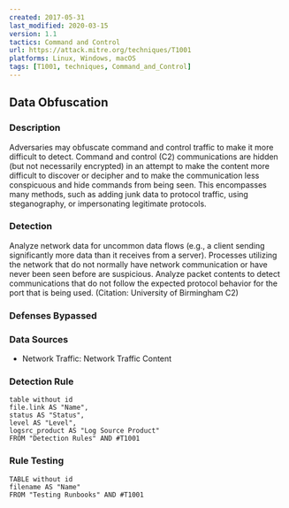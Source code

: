 ```yaml
---
created: 2017-05-31
last_modified: 2020-03-15
version: 1.1
tactics: Command and Control
url: https://attack.mitre.org/techniques/T1001
platforms: Linux, Windows, macOS
tags: [T1001, techniques, Command_and_Control]
---
```


## Data Obfuscation

### Description

Adversaries may obfuscate command and control traffic to make it more difficult to detect. Command and control (C2) communications are hidden (but not necessarily encrypted) in an attempt to make the content more difficult to discover or decipher and to make the communication less conspicuous and hide commands from being seen. This encompasses many methods, such as adding junk data to protocol traffic, using steganography, or impersonating legitimate protocols. 

### Detection

Analyze network data for uncommon data flows (e.g., a client sending significantly more data than it receives from a server). Processes utilizing the network that do not normally have network communication or have never been seen before are suspicious. Analyze packet contents to detect communications that do not follow the expected protocol behavior for the port that is being used. (Citation: University of Birmingham C2)

### Defenses Bypassed



### Data Sources

  - Network Traffic: Network Traffic Content
### Detection Rule

```dataview
table without id
file.link AS "Name",
status AS "Status",
level AS "Level",
logsrc_product AS "Log Source Product"
FROM "Detection Rules" AND #T1001
```

### Rule Testing

```dataview
TABLE without id
filename AS "Name"
FROM "Testing Runbooks" AND #T1001
```
